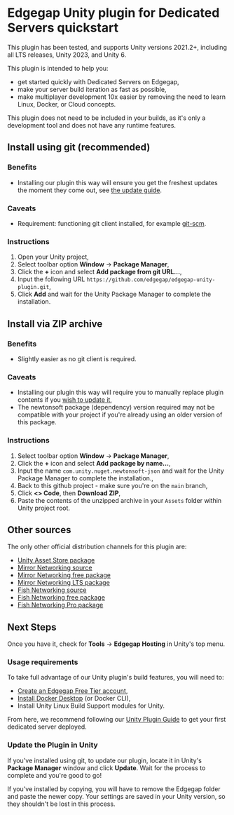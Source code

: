 # Edgegap Unity plugin for Dedicated Servers quickstart

This plugin has been tested, and supports Unity versions 2021.2+, including all LTS releases, Unity 2023, and Unity 6.

This plugin is intended to help you:
- get started quickly with Dedicated Servers on Edgegap,
- make your server build iteration as fast as possible,
- make multiplayer development 10x easier by removing the need to learn Linux, Docker, or Cloud concepts.

This plugin does not need to be included in your builds, as it's only a development tool and does not have any runtime features.

## Install using git (recommended)
### Benefits
- Installing our plugin this way will ensure you get the freshest updates the moment they come out, see [the update guide](#update-the-plugin-in-unity).

### Caveats
- Requirement: functioning git client installed, for example [git-scm](https://git-scm.com/).

### Instructions
1. Open your Unity project,
2. Select toolbar option **Window** -> **Package Manager**,
3. Click the **+** icon and select **Add package from git URL...**,
4. Input the following URL `https://github.com/edgegap/edgegap-unity-plugin.git`,
5. Click **Add** and wait for the Unity Package Manager to complete the installation.

## Install via ZIP archive
### Benefits
- Slightly easier as no git client is required.

### Caveats
- Installing our plugin this way will require you to manually replace plugin contents if you [wish to update it](#update-the-plugin-in-unity),
- The newtonsoft package (dependency) version required may not be compatible with your project if you're already using an older version of this package.

### Instructions
1. Select toolbar option **Window** -> **Package Manager**,
2. Click the **+** icon and select **Add package by name...**,
3. Input the name `com.unity.nuget.newtonsoft-json` and wait for the Unity Package Manager to complete the installation.,
4. Back to this github project - make sure you're on the `main` branch,
5. Click **<> Code**, then **Download ZIP**,
6. Paste the contents of the unzipped archive in your `Assets` folder within Unity project root.

## Other sources

The only other official distribution channels for this plugin are:
- [Unity Asset Store package](https://assetstore.unity.com/packages/tools/network/edgegap-game-server-hosting-212563)
- [Mirror Networking source](https://github.com/MirrorNetworking/Mirror)
- [Mirror Networking free package](https://assetstore.unity.com/packages/tools/network/mirror-129321)
- [Mirror Networking LTS package](https://assetstore.unity.com/packages/tools/network/mirror-lts-102631)
- [Fish Networking source](https://github.com/FirstGearGames/FishNet)
- [Fish Networking free package](https://assetstore.unity.com/packages/tools/network/fishnet-networking-evolved-207815)
- [Fish Networking Pro package](https://assetstore.unity.com/packages/tools/network/fishnet-pro-networking-evolved-287711)

## Next Steps

Once you have it, check for **Tools** -> **Edgegap Hosting** in Unity's top menu.

### Usage requirements

To take full advantage of our Unity plugin's build features, you will need to:
- [Create an Edgegap Free Tier account](https://app.edgegap.com/auth/register),
- [Install Docker Desktop](https://www.docker.com/products/docker-desktop/) (or Docker CLI),
- Install Unity Linux Build Support modules for Unity.

From here, we recommend following our [Unity Plugin Guide](https://docs.edgegap.com/docs/tools-and-integrations/unity-plugin-guide) to get your first dedicated server deployed.

### Update the Plugin in Unity

If you've installed using git, to update our plugin, locate it in Unity's **Package Manager** window and click **Update**. Wait for the process to complete and you're good to go!

If you've installed by copying, you will have to remove the Edgegap folder and paste the newer copy. Your settings are saved in your Unity version, so they shouldn't be lost in this process.

